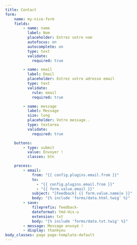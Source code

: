 ```yaml
---
title: Contact
form:
    name: my-nice-form
    fields:
        - name: name
          label: Nom 
          placeholder: Entrez votre nom 
          autofocus: on
          autocomplete: on
          type: text
          validate:
            required: true

        - name: email
          label: Email
          placeholder: Entrez votre adresse email
          type: text
          validate:
            rule: email
            required: true

        - name: message
          label: Message
          size: long
          placeholder: Votre message..
          type: textarea
          validate:
            required: true

    buttons:
        - type: submit
          value: Envoyer !
          classes: btn

    process:
        - email:
            from: "{{ config.plugins.email.from }}"
            to:
              - "{{ config.plugins.email.from }}"
              - "{{ form.value.email }}"
            subject: "[Feedback] {{ form.value.name|e }}"
            body: "{% include 'forms/data.html.twig' %}"
        - save:
            fileprefix: feedback-
            dateformat: Ymd-His-u
            extension: txt
            body: "{% include 'forms/data.txt.twig' %}"
        - message: Message envoyé ! 
        - display: thankyou
body_classes: page page-template-default
---
```

